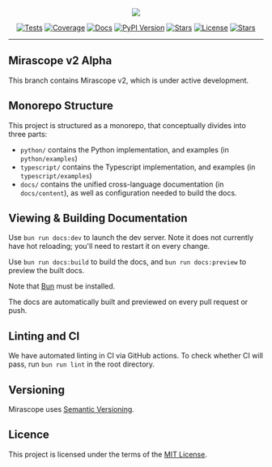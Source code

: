 <p align="center">
    <a href="https://mirascope.com/#mirascope">
        <img src="https://github.com/user-attachments/assets/58b04850-8f30-40a6-be68-96ed2aa9b6d8" />
    </a>
</p>

<p align="center">
    <a href="https://github.com/Mirascope/mirascope/actions/workflows/tests.yml" target="_blank"><img src="https://github.com/Mirascope/mirascope/actions/workflows/tests.yml/badge.svg?branch=main" alt="Tests"/></a>
    <a href="https://codecov.io/github/Mirascope/mirascope" target="_blank"><img src="https://codecov.io/github/Mirascope/mirascope/graph/badge.svg?token=HAEAWT3KC9" alt="Coverage"/></a>
    <a href="https://mirascope.com/docs/mirascope" target="_blank"><img src="https://img.shields.io/badge/docs-available-brightgreen" alt="Docs"/></a>
    <a href="https://pypi.python.org/pypi/mirascope" target="_blank"><img src="https://img.shields.io/pypi/v/mirascope.svg" alt="PyPI Version"/></a>
    <a href="https://pypi.python.org/pypi/mirascope" target="_blank"><img src="https://img.shields.io/pypi/pyversions/mirascope.svg" alt="Stars"/></a>
    <a href="https://github.com/Mirascope/mirascope/tree/main/LICENSE"><img src="https://img.shields.io/github/license/Mirascope/mirascope.svg" alt="License"/></a>
    <a href="https://github.com/Mirascope/mirascope/stargazers" target="_blank"><img src="https://img.shields.io/github/stars/Mirascope/mirascope.svg" alt="Stars"/></a>
</p>

---

## Mirascope v2 Alpha

This branch contains Mirascope v2, which is under active development.


## Monorepo Structure

This project is structured as a monorepo, that conceptually divides into three parts:

- `python/` contains the Python implementation, and examples (in `python/examples`)
- `typescript/` contains the Typescript implementation, and examples (in `typescript/examples`)
- `docs/` contains the unified cross-language documentation (in `docs/content`), as well as configuration needed to build the docs.

## Viewing & Building Documentation

Use `bun run docs:dev` to launch the dev server. Note it does not currently have hot reloading; you'll need to restart it on every change.

Use `bun run docs:build` to build the docs, and `bun run docs:preview` to preview the built docs.

Note that [Bun](http://bun.sh/) must be installed.

The docs are automatically built and previewed on every pull request or push.

## Linting and CI

We have automated linting in CI via GitHub actions. To check whether CI will pass, run `bun run lint` in the root directory.

## Versioning

Mirascope uses [Semantic Versioning](https://semver.org/).

## Licence

This project is licensed under the terms of the [MIT License](https://github.com/Mirascope/mirascope/tree/main/LICENSE).
